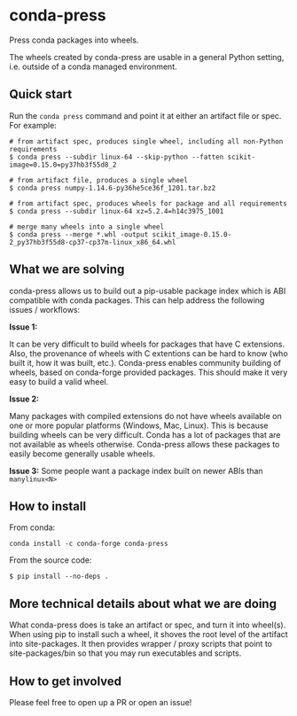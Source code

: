 # conda-press

Press conda packages into wheels.

The wheels created by conda-press are usable in a general Python
setting, i.e. outside of a conda managed environment.

## Quick start

Run the `conda press` command and point it at either an artifact
file or spec. For example:

```
# from artifact spec, produces single wheel, including all non-Python requirements
$ conda press --subdir linux-64 --skip-python --fatten scikit-image=0.15.0=py37hb3f55d8_2

# from artifact file, produces a single wheel
$ conda press numpy-1.14.6-py36he5ce36f_1201.tar.bz2

# from artifact spec, produces wheels for package and all requirements
$ conda press --subdir linux-64 xz=5.2.4=h14c3975_1001

# merge many wheels into a single wheel
$ conda press --merge *.whl -output scikit_image-0.15.0-2_py37hb3f55d8-cp37-cp37m-linux_x86_64.whl
```

## What we are solving

conda-press allows us to build out a pip-usable package index which is
ABI compatible with conda packages. This can help address the following
issues / workflows:

**Issue 1:**

It can be very difficult to build wheels for packages that have C extensions.
Also, the provenance of wheels with C extentions can be hard to know (who built it,
how it was built, etc.). Conda-press enables community building of wheels,
based on conda-forge provided packages. This should make it very easy to build a
valid wheel.

**Issue 2:**

Many packages with compiled extensions do not have wheels available on one or more
popular platforms (Windows, Mac, Linux). This is because building wheels can
be very difficult.  Conda has a lot of packages that are not available as wheels otherwise.
Conda-press allows these packages to easily become generally usable wheels.

**Issue 3:** Some people want a package index built on newer ABIs than `manylinux<N>`


## How to install

From conda:

```
conda install -c conda-forge conda-press
```

From the source code:

```
$ pip install --no-deps .
```

## More technical details about what we are doing

What conda-press does is take an artifact or spec, and turn it into wheel(s).
When using pip to install such a wheel, it shoves the root level of the artifact
into site-packages. It then provides wrapper / proxy scripts that point to
site-packages/bin so that you may run executables and scripts.

## How to get involved

Please feel free to open up a PR or open an issue!
